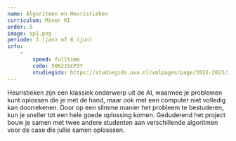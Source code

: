 ```yaml
---
name: Algoritmen en Heuristieken
curriculum: Minor KI
order: 5
image: sp1.png
periode: 3 (jan) of 6 (jun)
info:
    -
        speed: fulltime
        code: 50621SCP3Y
        studiegids: https://studiegids.uva.nl/xmlpages/page/2022-2023/zoek-vak/vak/99363
---
```


Heuristieken zijn een klassiek onderwerp uit de AI, waarmee je problemen kunt oplossen die je met de hand, maar ook met een computer niet volledig kan doorrekenen. Door op een slimme manier het probleem te bestuderen, kun je sneller tot een hele goede oplossing komen. Geduderend het project bouw je samen met twee andere studenten aan verschillende algoritmen voor de case die jullie samen oplosssen.

